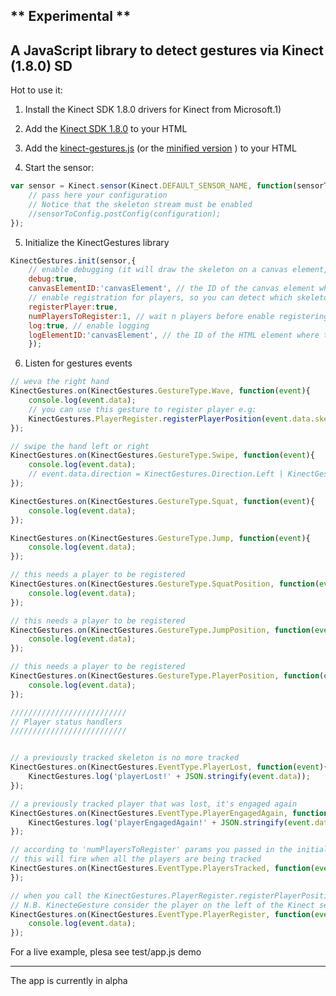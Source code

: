 ## ** Experimental **
## A JavaScript library to detect gestures via Kinect (1.8.0) SD

Hot to use it:

1) Install the Kinect SDK 1.8.0 drivers for Kinect from Microsoft.1) 

2) Add the [Kinect SDK 1.8.0](https://github.com/panurge-ws/kinectgestures/blob/master/sdk/Kinect-1.8.0.js) to your HTML

3) Add the [kinect-gestures.js](https://github.com/panurge-ws/kinectgestures/blob/master/dist/kinect-gestures.js) (or the [minified version](https://github.com/panurge-ws/kinectgestures/blob/master/dist/kinect-gestures.min.js) ) to your HTML

4) Start the sensor:

```javascript
var sensor = Kinect.sensor(Kinect.DEFAULT_SENSOR_NAME, function(sensorToConfig, isConnected) {
    // pass here your configuration 
    // Notice that the skeleton stream must be enabled
    //sensorToConfig.postConfig(configuration);
});
```
        
5) Initialize the KinectGestures library

```javascript
KinectGestures.init(sensor,{
	// enable debugging (it will draw the skeleton on a canvas element, see below)
    debug:true, 
    canvasElementID:'canvasElement', // the ID of the canvas element where the debugger will draw the skeletons'data
    // enable registration for players, so you can detect which skeleton belongs to player 1 or 2 (see below)
    registerPlayer:true, 
    numPlayersToRegister:1, // wait n players before enable registering
    log:true, // enable logging
    logElementID:'canvasElement', // the ID of the HTML element where the log message will write
    });
```

6) Listen for gestures events

```javascript
// weva the right hand
KinectGestures.on(KinectGestures.GestureType.Wave, function(event){
	console.log(event.data);
    // you can use this gesture to register player e.g:
    KinectGestures.PlayerRegister.registerPlayerPosition(event.data.skeleton);
});

// swipe the hand left or right
KinectGestures.on(KinectGestures.GestureType.Swipe, function(event){
	console.log(event.data);
    // event.data.direction = KinectGestures.Direction.Left | KinectGestures.Direction.Right
});

KinectGestures.on(KinectGestures.GestureType.Squat, function(event){
	console.log(event.data);
});

KinectGestures.on(KinectGestures.GestureType.Jump, function(event){
	console.log(event.data);
});

// this needs a player to be registered
KinectGestures.on(KinectGestures.GestureType.SquatPosition, function(event){
	console.log(event.data);
});

// this needs a player to be registered
KinectGestures.on(KinectGestures.GestureType.JumpPosition, function(event){
	console.log(event.data);
});

// this needs a player to be registered
KinectGestures.on(KinectGestures.GestureType.PlayerPosition, function(event){
	console.log(event.data);
});

//////////////////////////
// Player status handlers
//////////////////////////


// a previously tracked skeleton is no more tracked
KinectGestures.on(KinectGestures.EventType.PlayerLost, function(event){
	KinectGestures.log('playerLost!' + JSON.stringify(event.data));
});

// a previously tracked player that was lost, it's engaged again
KinectGestures.on(KinectGestures.EventType.PlayerEngagedAgain, function(event){
	KinectGestures.log('playerEngagedAgain!' + JSON.stringify(event.data));
});

// according to 'numPlayersToRegister' params you passed in the initialization
// this will fire when all the players are being tracked
KinectGestures.on(KinectGestures.EventType.PlayersTracked, function(event){
});

// when you call the KinectGestures.PlayerRegister.registerPlayerPosition(skeletonData), an event of type KinectGestures.EventType.PlayerRegister is dispatched meaning you have registered / engaged your user
// N.B. KinecteGesture consider the player on the left of the Kinect sensor ad player 1, viceversa player 2
KinectGestures.on(KinectGestures.EventType.PlayerRegister, function(event){
	console.log(event.data);
});
```

For a live example, plesa see test/app.js demo





    
    





----------
The app is currently in alpha





